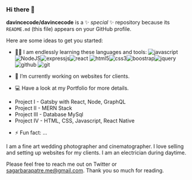 ### Hi there 👋

**davincecode/davincecode** is a ✨ _special_ ✨ repository because its `README.md` (this file) appears on your GitHub profile.

Here are some ideas to get you started:

- 🧑‍💻 I am endlessly learning these languages and tools:
![javascript](https://bit.ly/32THR1f)![NodeJS](https://bit.ly/3ztcHtB)![expressjs](https://bit.ly/3n0QrSL)![react](https://bit.ly/3t3tP7Y)
![html5](https://bit.ly/3pV7WWr)![css3](https://bit.ly/3eRluMj)![boostrap](https://bit.ly/3njK90X)![jquery](https://bit.ly/3HDvkha)![github](https://bit.ly/3pTTUUX)
![git](https://bit.ly/3eOyPFn)

- 🔭 I’m currently working on websites for clients.

- 💻 Have a look at my Portfolio for more details.

* Project I - Gatsby with React, Node, GraphQL
* Project II - MERN Stack 
* Project III - Database MySql
* Project IV - HTML, CSS, Javascript, React Native


- ⚡ Fun fact: ...

I am a fine art wedding photographer and cinematographer.
I love selling and setting up websites for my clients.
I am an electrician during daytime.


Please feel free to reach me out on Twitter or sagarbarapatre.me@gmail.com. Thank you so much for reading. 
